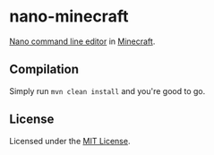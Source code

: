 # nano-minecraft
[Nano command line editor](https://www.nano-editor.org/) in [Minecraft](https://minecraft.net).

## Compilation
Simply run `mvn clean install` and you're good to go.

## License
Licensed under the [MIT License](LICENSE.md).
